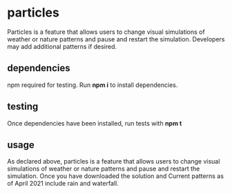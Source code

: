 # particles

Particles is a feature that allows users to change visual simulations of weather or nature patterns and pause and restart the simulation. Developers may add additional patterns if desired. 

## dependencies

npm required for testing. Run **npm i** to install dependencies. 

## testing

Once dependencies have been installed, run tests with **npm t** 

## usage

As declared above, particles is a feature that allows users to change visual simulations of weather or nature patterns and pause and restart the simulation. Once you have downloaded the solution and  Current patterns as of April 2021 include rain and waterfall. 



